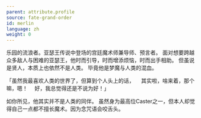 ```yaml
---
parent: attribute.profile
source: fate-grand-order
id: merlin
language: zh
weight: 0
---
```


乐园的流浪者。亚瑟王传说中登场的宫廷魔术师兼导师、预言者。
面对想要跨越众多敌人与困难的亚瑟王，他时而引导，时而增添烦恼，时而出手相助。
但虽说是贤人，本质上也依然不是人类。
毕竟他是梦魔与人类的混血。

「虽然我最喜欢人类的世界了，但算到个人头上的话，
　其实啦，啥来着，那个嘛，嗯！
　好，我总觉得还是不说为好！」

如你所见，他其实并不是人类的同伴。
虽然身为最高位Caster之一，但本人却觉得自己一点都不擅长魔术。因为念咒语会咬舌头。
